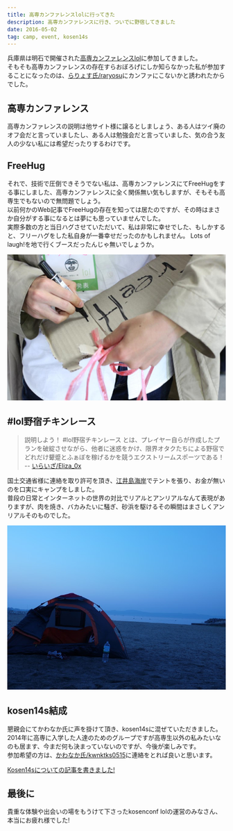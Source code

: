 ```yaml
---
title: 高専カンファレンスlolに行ってきた
description: 高専カンファレンスに行き、ついでに野宿してきました
date: 2016-05-02
tag: camp, event, kosen14s
---
```


兵庫県は明石で開催された[高専カンファレンスlol](http://kosenconf.me/)に参加してきました。  
そもそも高専カンファレンスの存在すらおぼろげにしか知らなかった私が参加することになったのは、[らりょす氏/raryosu](https://twitter.com/raryosu)にカンファにこないかと誘われたからでした。  

## 高専カンファレンス
  
高専カンファレンスの説明は他サイト様に譲るとしましょう、ある人はツイ廃のオフ会だと言っていましたし、ある人は勉強会だと言っていました、気の合う友人の少ない私には希望だったりするわけです。  
  
## FreeHug
  
それで、技術で圧倒できそうでない私は、高専カンファレンスにてFreeHugをする事にしました、高専カンファレンスに全く関係無い気もしますが、そもそも高専生でもないので無問題でしょう。  
以前何かのWeb記事でFreeHugの存在を知っては居たのですが、その時はまさか自分がする事になるとは夢にも思っていませんでした。  
実際多数の方と当日ハグさせていただいて、私は非常に幸せでした、もしかすると、フリーハグをした私自身が一番幸せだったのかもしれません。
Lots of laugh!を地で行くブースだったんじゃ無いでしょうか。  

![](../images/FreeHug.jpg)

## #lol野宿チキンレース
  
> 説明しよう！ #lol野宿チキンレース とは、プレイヤー自らが作成したプランを破綻させながら、他者に迷惑をかけ、限界オタクたちによる野宿でどれだけ顰蹙とふぁぼを稼げるかを競うエクストリームスポーツである！  
> -- [いらいざ/Eliza_0x](https://twitter.com/Eliza_0x/status/726199384812060672)

国土交通省様に連絡を取り許可を頂き、[江井島海岸](http://www.yokoso-akashi.jp/play/%E6%B5%B7%E3%83%BB%E6%B5%B7%E5%B2%B8/39)でテントを張り、お金が無いのを口実にキャンプをしました。  
普段の日常とインターネットの世界の対比でリアルとアンリアルなんて表現がありますが、肉を焼き、バカみたいに騒ぎ、砂浜を駆けるその瞬間はまさしくアンリアルそのものでした。  

![](../images/lol_camp.jpg)

## kosen14s結成
  
懇親会にてかわなか氏に声を掛けて頂き、kosen14sに混ぜていただきました。  
2014年に高専に入学した人達のためのグループですが高専生以外の私みたいなのも居ます、今まだ何も決まっていないのですが、今後が楽しみです。  
参加希望の方は、[かわなか氏/kwnktks0515](https://twitter.com/kwnktks0515)に連絡をとれば良いと思います。  
  
[Kosen14sについての記事を書きました!](./2016-05-04-kosen14s.html)

## 最後に
  
貴重な体験や出会いの場をもうけて下さったkosenconf lolの運営のみなさん、本当にお疲れ様でした!
